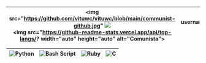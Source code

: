 <img src="https://github.com/vituwc/vituwc/blob/main/communist-github.jpg" <img src="https://github-readme-stats.vercel.app/api?username=vituwc&show_icons=true&theme=transparent&date=<timestamp>" width="600px"/> <br/> <img src="https://github-readme-stats.vercel.app/api/top-langs/?   width="auto" height="auto" alt="Comunista"> |username=vituwc&layout=compact&theme=transparent&date=<timestamp>" width="600px"/>  
| :-: | :-: |

| ![Python](https://img.shields.io/badge/python-3670A0?style=for-the-badge&logo=python&logoColor=ffdd54) | ![Bash Script](https://img.shields.io/badge/bash_script-%23121011.svg?style=for-the-badge&logo=gnu-bash&logoColor=white) | ![Ruby](https://img.shields.io/badge/ruby-%23CC342D.svg?style=for-the-badge&logo=ruby&logoColor=white) | ![C](https://img.shields.io/badge/c-%2300599C.svg?style=for-the-badge&logo=c&logoColor=white) |
| :-: | :-: | :-: | :-: |
